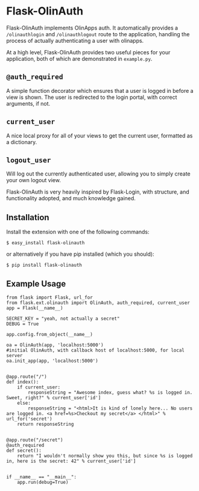 # Flask-OlinAuth

Flask-OlinAuth implements OlinApps auth. It automatically provides a `/olinauthlogin` and `/olinauthlogout` route
to the application, handling the process of actually authenticating a user with olinapps.

At a high level, Flask-OlinAuth provides two useful pieces for your application,
both of which are demonstrated in `example.py`.

## `@auth_required`
A simple function decorator which ensures that a user is logged in before a
view is shown. The user is redirected to the login portal, with correct
arguments, if not.

## `current_user`
A nice local proxy for all of your views to get the current user, formatted as
a dictionary.

## `logout_user`
Will log out the currently authenticated user, allowing you to simply
create your own logout view.

Flask-OlinAuth is very heavily inspired by Flask-Login, with structure, and
functionality adopted, and much knowledge gained.

## Installation

Install the extension with one of the following commands:

    $ easy_install flask-olinauth

or alternatively if you have pip installed (which you should):

    $ pip install flask-olinauth

## Example Usage
```
from flask import Flask, url_for
from flask.ext.olinauth import OlinAuth, auth_required, current_user
app = Flask(__name__)

SECRET_KEY = "yeah, not actually a secret"
DEBUG = True

app.config.from_object(__name__)

oa = OlinAuth(app, 'localhost:5000')
#initial OlinAuth, with callback host of localhost:5000, for local server
oa.init_app(app, 'localhost:5000')


@app.route("/")
def index():
    if current_user:
        responseString = "Awesome index, guess what? %s is logged in. Sweet, right?" % current_user['id']
    else:
        responseString = "<html>It is kind of lonely here... No users are logged in. <a href=%s>Checkout my secret</a> </html>" % url_for('secret')
    return responseString


@app.route("/secret")
@auth_required
def secret():
    return "I wouldn't normally show you this, but since %s is logged in, here is the secret: 42" % current_user['id']


if __name__ == "__main__":
    app.run(debug=True)

```
